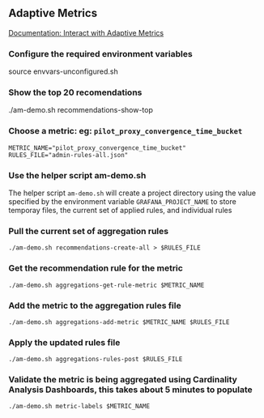 ## Adaptive Metrics

[Documentation: Interact with Adaptive Metrics](https://grafana.com/docs/grafana-cloud/data-configuration/metrics/interact-with-adaptive-metrics/)

### Configure the required environment variables
source envvars-unconfigured.sh

### Show the top 20 recomendations
./am-demo.sh recommendations-show-top

### Choose a metric: eg: `pilot_proxy_convergence_time_bucket`

```
METRIC_NAME="pilot_proxy_convergence_time_bucket"
RULES_FILE="admin-rules-all.json"
```

### Use the helper script am-demo.sh

The helper script ```am-demo.sh``` will create a project directory using the value specified by the environment variable ```GRAFANA_PROJECT_NAME``` to store temporay files, the current set of applied rules, and individual rules

### Pull the current set of aggregation rules
```./am-demo.sh recommendations-create-all > $RULES_FILE```

### Get the recommendation rule for the metric
```./am-demo.sh aggregations-get-rule-metric $METRIC_NAME```

### Add the metric to the aggregation rules file
```./am-demo.sh aggregations-add-metric $METRIC_NAME $RULES_FILE```

### Apply the updated rules file
```./am-demo.sh aggregations-rules-post $RULES_FILE```

### Validate the metric is being aggregated using Cardinality Analysis Dashboards, this takes about 5 minutes to populate
```./am-demo.sh metric-labels $METRIC_NAME```

